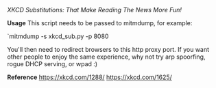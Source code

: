 *XKCD Substitutions: That Make Reading The News More Fun!*

**Usage**
This script needs to be passed to mitmdump, for example:

`mitmdump -s xkcd_sub.py -p 8080

You'll then need to redirect browsers to this http proxy port. If you want other people to enjoy the same experience, why not try arp spoorfing, rogue DHCP serving, or wpad :)

**Reference**
https://xkcd.com/1288/
https://xkcd.com/1625/

